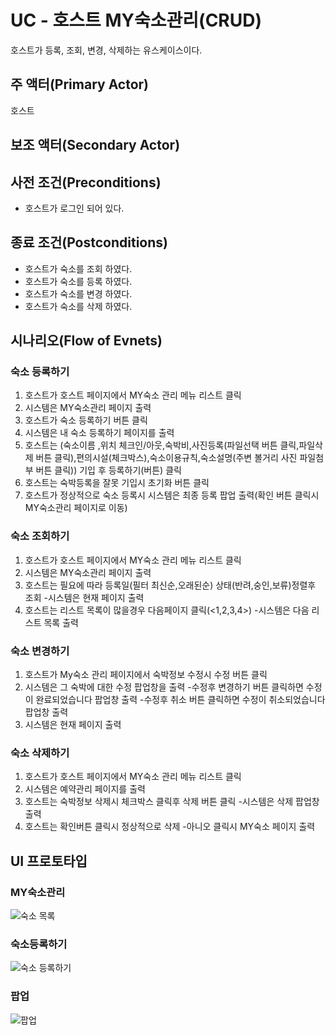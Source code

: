 # UC - 호스트 MY숙소관리(CRUD)

호스트가 등록, 조회, 변경, 삭제하는 유스케이스이다.

## 주 액터(Primary Actor)
호스트

## 보조 액터(Secondary Actor)

## 사전 조건(Preconditions)
- 호스트가 로그인 되어 있다.

## 종료 조건(Postconditions)
- 호스트가 숙소를 조회 하였다.
- 호스트가 숙소를 등록 하였다.
- 호스트가 숙소를 변경 하였다.
- 호스트가 숙소를 삭제 하였다.

## 시나리오(Flow of Evnets)

### 숙소 등록하기

1. 호스트가 호스트 페이지에서 MY숙소 관리 메뉴 리스트 클릭
2. 시스템은 MY숙소관리 페이지 출력
3. 호스트가 숙소 등록하기 버튼 클릭
4. 시스템은 내 숙소 등록하기 페이지를 출력
5. 호스트는 (숙소이름 ,위치 체크인/아웃,숙박비,사진등록(파일선택 버튼 클릭,파일삭제 버튼 클릭),편의시설(체크박스),숙소이용규칙,숙소설명(주변 볼거리 사진 파일첨부 버튼 클릭)) 기입 후 등록하기(버튼) 클릭
6. 호스트는 숙박등록을 잘못 기입시 초기화 버튼 클릭
7. 호스트가 정상적으로 숙소 등록시 시스템은 최종 등록 팝업 출력(확인 버튼 클릭시 MY숙소관리 페이지로 이동) 


### 숙소 조회하기


1. 호스트가 호스트 페이지에서 MY숙소 관리 메뉴 리스트 클릭
2. 시스템은 MY숙소관리 페이지 출력
3. 호스트는 필요에 따라 등록일(필터 최신순,오래된순) 상태(반려,숭인,보류)정렬후 조회 
       -시스템은 현재 페이지 출력
4. 호스트는 리스트 목록이 많을경우 다음페이지 클릭(<1,2,3,4>)
   -시스템은 다음 리스트 목록 출력


    
### 숙소 변경하기

1. 호스트가 My숙소 관리 페이지에서 숙박정보 수정시 수정 버튼 클릭
2. 시스템은 그 숙박에 대한 수정 팝업창을 출력 
        -수정후 변경하기 버튼 클릭하면 수정이 완료되었습니다 팝업창 출력
        -수정후 취소 버튼 클릭하면 수정이 취소되었습니다 팝업창 출력
3. 시스템은 현재 페이지  출력


### 숙소 삭제하기

1. 호스트가 호스트 페이지에서 MY숙소 관리 메뉴 리스트 클릭
2. 시스템은 예약관리 페이지를 출력
3. 호스트는 숙박정보 삭제시 체크박스 클릭후 삭제 버튼 클릭
   -시스템은 삭제 팝업창 출력
4. 호스트는 확인버튼 클릭시 정상적으로 삭제
   -아니오 클릭시 MY숙소 페이지 출력 


## UI 프로토타입

### MY숙소관리
![숙소 목록](./images/uc002-list.png)

### 숙소등록하기
![숙소 등록하기](./images/uc002-detail.png)

### 팝업
![팝업](./images/uc002-detail.png)


